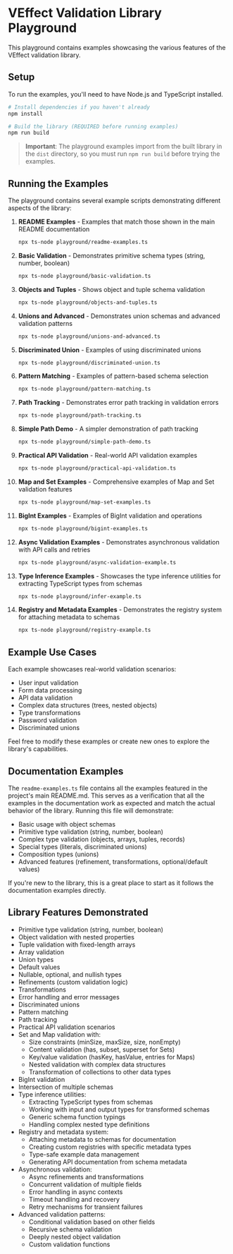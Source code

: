 # VEffect Validation Library Playground

This playground contains examples showcasing the various features of the VEffect validation library.

## Setup

To run the examples, you'll need to have Node.js and TypeScript installed.

```bash
# Install dependencies if you haven't already
npm install

# Build the library (REQUIRED before running examples)
npm run build
```

> **Important**: The playground examples import from the built library in the `dist` directory, so you must run `npm run build` before trying the examples.

## Running the Examples

The playground contains several example scripts demonstrating different aspects of the library:

1. **README Examples** - Examples that match those shown in the main README documentation

   ```bash
   npx ts-node playground/readme-examples.ts
   ```

2. **Basic Validation** - Demonstrates primitive schema types (string, number, boolean)

   ```bash
   npx ts-node playground/basic-validation.ts
   ```

3. **Objects and Tuples** - Shows object and tuple schema validation

   ```bash
   npx ts-node playground/objects-and-tuples.ts
   ```

4. **Unions and Advanced** - Demonstrates union schemas and advanced validation patterns

   ```bash
   npx ts-node playground/unions-and-advanced.ts
   ```

5. **Discriminated Union** - Examples of using discriminated unions

   ```bash
   npx ts-node playground/discriminated-union.ts
   ```

6. **Pattern Matching** - Examples of pattern-based schema selection

   ```bash
   npx ts-node playground/pattern-matching.ts
   ```

7. **Path Tracking** - Demonstrates error path tracking in validation errors

   ```bash
   npx ts-node playground/path-tracking.ts
   ```

8. **Simple Path Demo** - A simpler demonstration of path tracking

   ```bash
   npx ts-node playground/simple-path-demo.ts
   ```

9. **Practical API Validation** - Real-world API validation examples

   ```bash
   npx ts-node playground/practical-api-validation.ts
   ```

10. **Map and Set Examples** - Comprehensive examples of Map and Set validation features

    ```bash
    npx ts-node playground/map-set-examples.ts
    ```

11. **BigInt Examples** - Examples of BigInt validation and operations

    ```bash
    npx ts-node playground/bigint-examples.ts
    ```

12. **Async Validation Examples** - Demonstrates asynchronous validation with API calls and retries

    ```bash
    npx ts-node playground/async-validation-example.ts
    ```

13. **Type Inference Examples** - Showcases the type inference utilities for extracting TypeScript types from schemas

    ```bash
    npx ts-node playground/infer-example.ts
    ```

14. **Registry and Metadata Examples** - Demonstrates the registry system for attaching metadata to schemas

    ```bash
    npx ts-node playground/registry-example.ts
    ```

## Example Use Cases

Each example showcases real-world validation scenarios:

- User input validation
- Form data processing
- API data validation
- Complex data structures (trees, nested objects)
- Type transformations
- Password validation
- Discriminated unions

Feel free to modify these examples or create new ones to explore the library's capabilities.

## Documentation Examples

The `readme-examples.ts` file contains all the examples featured in the project's main README.md. This serves as a verification that all the examples in the documentation work as expected and match the actual behavior of the library. Running this file will demonstrate:

- Basic usage with object schemas
- Primitive type validation (string, number, boolean)
- Complex type validation (objects, arrays, tuples, records)
- Special types (literals, discriminated unions)
- Composition types (unions)
- Advanced features (refinement, transformations, optional/default values)

If you're new to the library, this is a great place to start as it follows the documentation examples directly.

## Library Features Demonstrated

- Primitive type validation (string, number, boolean)
- Object validation with nested properties
- Tuple validation with fixed-length arrays
- Array validation
- Union types
- Default values
- Nullable, optional, and nullish types
- Refinements (custom validation logic)
- Transformations
- Error handling and error messages
- Discriminated unions
- Pattern matching
- Path tracking
- Practical API validation scenarios
- Set and Map validation with:
  - Size constraints (minSize, maxSize, size, nonEmpty)
  - Content validation (has, subset, superset for Sets)
  - Key/value validation (hasKey, hasValue, entries for Maps)
  - Nested validation with complex data structures
  - Transformation of collections to other data types
- BigInt validation
- Intersection of multiple schemas
- Type inference utilities:
  - Extracting TypeScript types from schemas
  - Working with input and output types for transformed schemas
  - Generic schema function typings
  - Handling complex nested type definitions
- Registry and metadata system:
  - Attaching metadata to schemas for documentation
  - Creating custom registries with specific metadata types
  - Type-safe example data management
  - Generating API documentation from schema metadata
- Asynchronous validation:
  - Async refinements and transformations
  - Concurrent validation of multiple fields
  - Error handling in async contexts
  - Timeout handling and recovery
  - Retry mechanisms for transient failures
- Advanced validation patterns:
  - Conditional validation based on other fields
  - Recursive schema validation
  - Deeply nested object validation
  - Custom validation functions
